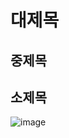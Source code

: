 # 대제목
## 중제목
## 소제목

![image](https://github.com/2024-SMHRD-IS-IOT-3/FirstRepo0507/assets/79125325/2142757d-3742-4f7a-b216-c8b7e4a376ad)
